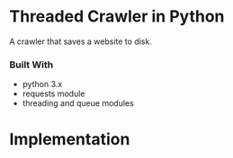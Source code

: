 # Threaded Crawler in Python

A crawler that saves a website to disk.

### Built With

* python 3.x
* requests module
* threading and queue modules


# Implementation
